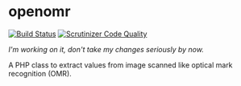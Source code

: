 # openomr

[![Build Status](https://travis-ci.org/henricavalcante/openomr.svg?branch=master)](https://travis-ci.org/henricavalcante/openomr)
[![Scrutinizer Code Quality](https://scrutinizer-ci.com/g/henricavalcante/openomr/badges/quality-score.png?b=master)](https://scrutinizer-ci.com/g/henricavalcante/openomr/?branch=master)

*I'm working on it, don't take my changes seriously by now.*

A PHP class to extract values from image scanned like optical mark recognition (OMR).
